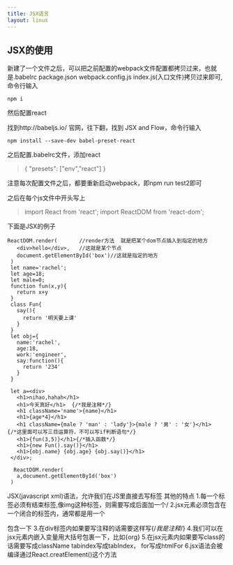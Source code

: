 ```yaml
---
title: JSX语言
layout: linux
---
```


## JSX的使用
新建了一个文件之后，可以把之前配置的webpack文件配置都拷贝过来，也就是.babelrc  package.json   webpack.config.js   index.js(入口文件)拷贝过来即可,命令行输入

```
npm i
```


然后配置react    

找到http://babeljs.io/ 官网，往下翻，找到 JSX and Flow，命令行输入

```
npm install --save-dev babel-preset-react
```

之后配置.babelrc文件，添加react

> {
  "presets": ["env","react"]
}


注意每次配置文件之后，都要重新启动webpack，即npm run test2即可


之后在每个js文件中开头写上

> import React from 'react';
import ReactDOM from 'react-dom';

下面是JSX的例子

```
ReactDOM.render(       //render方法  就是把某个dom节点插入到指定的地方
   <div>hello</div>,   //这就是某个节点
   document.getElementById('box')//这就是指定的地方
 )
 let name='rachel';
 let age=18;
 let male=0;
 function fun(x,y){
   return x+y
 }
 class Fun{
   say(){
     return '明天要上课'
   }
 }
 let obj={
   name:'rachel',
   age:18,
   work:'engineer',
   say:function(){
     return '234'
   }
 }

 let a=<div>
   <h1>nihao,hahah</h1>
   <h1>今天真好</h1>  {/*我是注释*/}
   <h1 className='name'>{name}</h1>
   <h1>{age*4}</h1>
   <h1 className={male ? 'man' : 'lady'}>{male ? '男' : '女'}</h1>   {/*这里面可以写三目运算符，不可以写if判断语句*/}
   <h1>{fun(3,5)}</h1>{/*插入函数*/}
   <h1>{new Fun().say()}</h1>
   <h1>{obj.name} {obj.age} {obj.say()}</h1>
 </div>;

  ReactDOM.render(
   a,document.getElementById('box')
 )
```

JSX(javascript xml)语法，允许我们在JS里直接去写标签
 其他的特点
 1.每一个标签必须有结束标签,像img这种标签，则需要写成<img src="" alt=""/>后面加一个/
 2.jsx元素必须包含在一个闭合的标签内，通常都是用一个<div></div>包含一下
 3.在div标签内如果要写注释的话需要这样写{/*我是注释*/}
 4.我们可以在jsx元素内嵌入变量用大括号包裹一下，比如{org}
 5.在jsx元素内如果要写class的话需要写成className  tabindex写成tabIndex， for写成htmlFor
 6.jsx语法会被编译通过React.creatElement()这个方法
